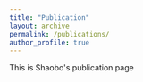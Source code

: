 ```yaml
---
title: "Publication"
layout: archive
permalink: /publications/
author_profile: true
---
```

This is Shaobo's publication page
